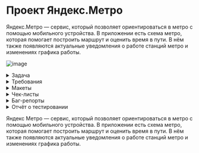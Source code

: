 # Проект Яндекс.Метро

Яндекс.Метро — сервис, который позволяет ориентироваться в метро с помощью
мобильного устройства. В приложении есть схема метро, которая помогает
построить маршрут и оценить время в пути. В нём также появляются актуальные
уведомления о работе станций метро и изменениях графика работы.
 
 ![image]([https://github.com/DenisChervony/web-images/blob/main/Yandex_Metro%201500.png)
 
 
 <details>
   <summary>Задача</summary>
 
 Команда Яндекс Метро сделала рефакторинг мобильного приложения на Android — внесла правки в код.
 Чтобы выпустить новую версию, предварительно нужно: 
 протестировать те части продукта, которых коснулись изменения;
 провести регрессионное тестирование и убедиться, что новую версию можно заливать в стор.
 
 ## Задание 1. Подготовка к функциональному тестированию
 Требования, которые затронул рефакторинг приложения, выделили полужирным шрифтом.
 Теперь нужно написать к ним тесты.  Оформи проверки в виде чек-листа.
 
 ## Задание 2. Подготовка к регрессионному тестированию
 Кроме проверок функциональности, затронутой рефакторингом, нужно провести регрессионное тестирование.
 Для этого напиши чек-лист, который учитывает особенности мобильного приложения: 
 
 По итогам прошлого релиза команда определила, на каком устройстве возникает больше всего багов.
 Поэтому сейчас решили тестировать именно на этой конфигурации: Honor 8, ОС Android 9.0 Pie, 
 разрешение экрана 1080х1920, диагональ 5.5. Важно: тестирование необходимо провести 
 на эмуляторе Android Studio.
 </details>
 
 
 <details>
   <summary>Требования</summary>
 
   # Требования к Яндекс.Метро
 
 ## Описание приложения:
  Яндекс.Метро — сервис, который позволяет ориентироваться в метро с помощью 
 мобильного устройства. В приложении есть схема метро, которая помогает 
 построить маршрут и оценить время в пути. В нём также появляются актуальные 
 уведомления о работе станций метро и изменениях графика работы.
 
 ## Архитектура приложения
  Яндекс Метро — это нативное приложение. Устанавливается на мобильное 
 устройство пользователя.
 
 ## Поддерживаемые окружения
  Поддерживаемые операционные системы: Android 9/10/11/12, iOS 13/14.
  Разрешения экранов: 360x640, 375x812, 1080х1920
 
 ## Интерфейс
  В интерфейсе есть две функциональные области:
  карта метро, область ввода станций метро.
 
 ## Карта
  Карта двумерная. Можно перемещать свайпом. Масштабируется пинчем и спредом.
  В стартовом состоянии:
  - Если геолокация устройства пользователя определяется в городе с метро, то 
    активной отмечена станция «Откуда», ближе к которой находится устройство.
 
  - Если геолокация устройства пользователя определяется в городе без метро, 
    то станция «Откуда» не отмечена.
    Как отмечается активная станция — см. на макетах.
 
 ## Область ввода
    В зависимости от ориентации устройства область ввода станций метро 
    располагается в разных частях интерфейса
 
 
 # Построение маршрута
   Маршрут построится, только если заполнить поля «Откуда» и «Куда». Маршруты 
   на карте интерактивные — пользователь может выбирать тапом станции.
 
   **Пользователь может построить маршрут:**
   - введя название станций в полях «Откуда» и «Куда»;
   - выбрав станции тапом на карте, если включена опция «Выбор станции 
     касанием» в настройках;
   - выбрав ранее построенный маршрут или станцию в истории маршрутов.
 
 ## Поля ввода «Откуда» и «Куда»
  В стартовом состоянии в поле «Откуда»:
 
 - Если геолокация устройства пользователя определяется в городе с метро, то 
   указана станция, ближе к которой находится устройство.
 
 - Если геолокация устройства пользователя определяется в городе без метро, 
   то поле пустое.
 
 Пользователь может поменять местами названия станций в полях с помощью 
 кнопки со стрелочками. Если одно поле пустое, то при нажатии кнопки, название 
 станции перемещается между полями. Подробнее о работе кнопки при 
 заполненных полях и построенном маршруте см. в разделе «Информация о 
 маршруте».
 
 В альбомной ориентации поля отображаются в левом нижнем углу, подробнее см. 
 на макетах.
 
 ## Ограничения полей для построения маршрута
 
 ![image](https://github.com/user-attachments/assets/e367756e-ca10-44c1-9de7-623d7f6fda4b)
 
 ## Выбор станции на карте
   Пользователь может выбрать станцию маршрута на карте:
 - тапом, если включена опция «Выбор станции касанием» в настройках,
 
 - введя название в поле «Откуда» или «Куда»,
   нажав в карточке станции кнопку «Отсюда» или «Сюда»
 
 **Если станция не была выбрана раньше, то при выборе эта станция 
 выделяется, всплывает её карточка. Если станция уже была выбрана 
 раньше, сразу всплывает карточка.**
 
 Как выглядит станция в разных режимах — см. макеты.
 
 
 ## Карточка станции
  В карточке станции доступны кнопки выбора точки маршрута: «Отсюда» и «Сюда».
  У карточки несколько состояний и переходов:
 
 - Если пользователь ещё не выбирал станции для построения маршрута, то при 
   нажатии кнопки карточка закрывается, в поле ввода названия станции 
   добавляется название выбранной станции.
 
 - Если после нажатия кнопки строится маршрут, то карточка станции 
   закрывается.
 
 - Если пользователь нажимает «Отсюда» или «Сюда» на той же станции, что 
   уже была выбрана, но в другой последовательности, то точки А и В и названия 
   станций в полях «Отсюда» и «Куда» меняются местами.
 
  Также в карточке отображается:
  - название станции;
  - номер и название линии метро;
  - время открытия и закрытия станции;
  - блок с Яндекс Картой и кнопкой «Показать выходы»;
  - блок с Яндекс Go;
  - кнопка «Добавить станцию в избранное»;
  - кнопка «Сообщить об ошибке».
  Пользователь может свайпом вверх открыть всю карточку станции.
  Пользователь может закрыть карточку станции свайпом вниз или нажав на кнопку 
  с крестиком.
 
  Расположение элементов см. на макетах.
  В альбомной ориентации карточка отображается в левом углу экрана, подробнее 
  см. на макетах.
 
 ## История о маршруте
    Окно с историей о маршруте раскрывается при нажатии на поля «Откуда» и 
    «Куда». В истории сохраняются как маршруты, так и названия выбранных станций.
 
    ![image](https://github.com/user-attachments/assets/46987a80-2706-477e-b1f0-ad909a419bf3)
 
  Маршрут и выбранные станции сохраняются в истории после того, как 
  пользователь построил маршрут.
 
  Маршрут хранится только один — последний построенный.
 
  Новые станции появляются сверху списка в истории, а станция, которая 
  была первой в списке становится последней.
 
  История должна сохраняться в следующих версиях приложения.
 
  Пользователь может закрыть окно с помощью кнопки «Отменить».
 
 
 ## Логика построения маршрута
    Маршрут можно построить, только если заполнить поля «Откуда» и «Куда». Как на 
    карте отображается построенный маршрут — см. в макетах.
 
    После построения маршрута всплывает окно с информацией о маршруте
    Пользователь может сбросить маршрут тапом на крестик в окне информации о 
    маршруте. При закрытии маршрута в поле «Откуда» сохраняется начальная 
    станция из последнего маршрута. Поле «Куда» и маршрут на схеме сбрасываются, 
    выделение станций пропадает (кроме начальной станции).
 
 
 ## Информация о маршруте
    Окно с информацией о маршруте открывается после того, как пользователь 
    выбрал станции маршрута. В альбомной ориентации окно отображается в левом 
    углу экрана, подробнее см. на макетах.
 
    Пользователь может поменять местами названия станций в полях с помощью 
    кнопки со стрелочками.
 
    По умолчанию в окне отображаются:
    - графические элементы;
    - общее время в пути;
    - временной интервал маршрута: время отправления и прибытия;
    - количество пересадок, если они есть;
    - кнопка «Детали маршрута»;
    - кнопка «Закрыть»;
    - поля «Откуда» и «Куда».
    Подробности см. на макетах.
 
    Если текущее время превышает время окончания маршрута, то временной 
    интервал маршрута обновляется. Например, если изначально время 
    маршрута было указано в интервале с 10:45 до 11:00, но текущее время — 
    уже 11:01, то интервал обновится.
 
    Пользователь может свернуть окно свайпом вниз. Останется только время в пути и 
    названия станций маршрута.
 
    Окно можно закрыть при нажатии на кнопку с крестиком. Маршрут сбросится — 
    см. блок «Логика построения маршрута».
 
    В портретной ориентации окно разворачивается свайпом вверх. Откроется 
    детальная информация о маршруте. Также в детали можно попасть по нажатию
    кнопки «Детали маршрута»
 
    ## Детали маршрута
  В деталях маршрута отображаются:
  - участки маршрута, разделённые сообщениями о пересадке;
  - сообщение об удобных вагонах для посадки;
  - картинка с указанием удобных вагонов;
  - станции отправления и прибытия;
  - пересадочные станции;
  - промежуточные станции;
  - кнопка i;
  - событие на станции;
  - название станции, номер линии и иконка сервиса — для станций, 
    расположенных в начале каждого участка.
 
  Расположение элементов см. на макетах.
 
  При смене ориентации с портретной на ландшафтную детали маршрута 
  отображаются в левой части экрана.
 
  Пользователь может закрыть окно с деталями маршрута либо свайпом вниз, либо 
  нажав кнопку «Закрыть». В этом случае отображается информация о маршруте — 
  см. блок «Информация о маршруте». Построенный маршрут не сбрасывается.
 
 ## Промежуточные станции
   Промежуточные станции — те, которые проходят на пути от станции отправления 
   до станции прибытия.
 
   Отображаются на каждой линии, если на маршруте их больше одной.
   Если на участке больше одной промежуточной станции, отображаются свёрнутым 
   списком.
 ## Кнопка i
   При нажатии открывается карточка станции.
   Кнопка не отображается у промежуточных станций.
 
 ## Событие на станции
 
   Если на станции происходит какое-то событие — станция закрыта, ведутся 
   работы, нет сквозного движения, — информация об этом событии отображается в 
   деталях маршрута и карточке станции.
 
   Информация о том, какой станции какое событие присвоить, настраивается в 
   админке. Требования к админке разрабатываются другой командой.
 
 ## Смена ориентации экрана 
 
   При смене ориентации экрана масштаб построенного маршрута сохраняется 
   в том состоянии, которое выбрал пользователь.
   Построенный маршрут должен вписываться в отведённую область экрана на 
   карте.
 
   Карточки маршрута, станции и настроек сохраняют своё положение при 
   переходе из портретной ориентации в альбомную и обратно: свёрнутые 
   остаются свёрнутыми, открытые — открытыми, среднее положение 
   переходит в среднее.
 
 ## Логика работы лонг-тапа по станции метро
   При нажатии на станцию при помощи лонг-тапа открывается окно карточки 
   станции с кнопками «Отсюда» и «Сюда». При этом схема остаётся в том же 
   положении, которое выбрал пользователь.
 
   При нажатии на станцию и перемещении фокуса на другую станцию окно карточки 
   станции остаётся открытым, в ней отображается информация о той станции, на 
   которую сместился фокус.
 
   Если пользователь отпустил лонг-тап, а фокус был в пустой области карты, 
   то окно карточки станции закроется.
 
 ## Настройки
   В настройках пользователь может выбрать город, язык и тему, а также очистить 
   историю поиска, узнать версию приложения и оставить обратную связь.
 
 ## Город
   В текущей версии команда проработала схемы метро для 36 городов:
  - Волгоград
  - Екатеринбург
  - Казань
  - Москва
  - Нижний Новгород
  - Новосибирск
  - Самара
  - Санкт-Петербург
  - Вена
  - Баку
  - Ереван
  - Минск
  - София
  - Будапешт
  - Афины
  - Тбилиси
  - Милан
  - Рим
  - Алматы
  - Дубай
  - Варшава
  - Лиссабон
  - Бухарест
  - Сан-Франциско
  - Адана
  - Анкара
  - Бурса
  - Измир
  - Стамбул
  - Ташкент
  - Днепр
  - Киев
  - Харьков
  - Хельсинки
  - Прага
  - Стокгольм
 
 
 ## Язык
   В текущей версии пользователь может выбрать один из двух языков: русский или 
   английский.
 
 ## Тема
   Пользователь может выбрать тёмную тему:
   - Если тёмная тема выключена, то отображается светлая.
 
   - Если тёмная тема включена, то пользовательский интерфейс отображается в 
     тёмном цвете.
 
   - Если выставлен режим «Автоматически», то тема меняется автоматически: со 
     светлой на тёмную в 18:00, с тёмной на светлую в 6:00. Время московское.
 
  ## Очистить историю поиска
    Пользователь может очистить историю поиска и маршрутов, нажав кнопку 
    «Очистить историю поиска». Откроется всплывающее окно с подтверждением 
    удаления. При нажатии кнопки «Удалить» история поиска и маршрутов удаляется.
    Подробности см. на макетах.
 
 
 ## О приложении
   Пользователь может посмотреть версию сборки приложения и дополнительную 
   информацию.
 
 ## Обратная связь
   Пользователь может оставить обратную связь. При нажатии на кнопку «Обратная 
   связь» происходит переход в окно службы поддержки с помощью Webview. 
   Подробности см. на макетах.
 
 ## Авиарежим или отсутствие соединения
   При отсутствии интернет-соединения появляется уведомление об ошибке. 
   Подробности см. на макетах.
 </details>
 
 <details>
  <summary>Макеты</summary>
 
  https://www.figma.com/design/RzH5SqcLWrIPnQQW2fmitu/Metro-Dev?node-id=0-1&node-type=canvas&t=jPISq6uajtHlm1b4-0
 
   ![image](https://github.com/user-attachments/assets/72aec9dd-0884-4415-9390-bf7b0503abdc)
 
 </details>
 
 <details>
  <summary>Чек-листы</summary>
  [Ссылка на чек-лист](https://docs.google.com/spreadsheets/d/16HwEAH7wp86k1D9Ss_SeVHPUz6LUVxDAGI_0Z7Gwg3Wl/edit#gid=89946256)
  (https://docs.google.com/spreadsheets/d/16HwEAH7wp86k1D9Ss_SeVHPUz6LUVxDAGI_0Z7Gwg3Wl/edit#gid=89946256)
  </details>
 
  <details>
  <summary>Баг-репорты</summary>
  https://karlen.youtrack.cloud/issues?q=%D1%82%D0%B5%D0%B3:%20%7Bsprint%203%7D
 </details>
 
 <details>
  <summary>Отчёт о тестировании</summary>
  https://docs.google.com/spreadsheets/d/16HwEAH7wp681kDS9s_S6vHPUz6LUVxDAGI_oZ7Gw3WI/edit?gid=104825039#gid=104825039
 
 
 # Отчет о тестировании Яндекс Метро
 
 Тестирование проводилось в следующем тестовом окружении: Android Studio мобильное устройство Honor 8, ОС Android 9.0 Pie, разрешение экрана 1080x1920, диагональ 5.5
 
 Номер тестируемой версии приложения: Версия 3.6  
 Все требования, затронутые изменениями, были покрыты чек-листом:  
 [Ссылка на чек-лист](https://docs.google.com/spreadsheets/d/16HwEAH7wp86k1D9Ss_SeVHPUz6LUVxDAGI_0Z7Gwg3Wl/edit#gid=89946256)
 
 Также начат регрессионный чек-лист:  
 [Ссылка на чек-лист](https://docs.google.com/spreadsheets/d/16HwEAH7wp86k1D9Ss_SeVHPUz6LUVxDAGI_0Z7Gwg3Wl/edit#gid=15404355)
 
 Результаты выполнения тестов можно посмотреть здесь:  
 [Ссылка на результаты](https://docs.google.com/spreadsheets/d/16HwEAH7wp86k1D9Ss_SeVHPUz6LUVxDAGI_0Z7Gwg3Wl/edit#gid=89946256)
 
 Из 68 проверок успешно прошло 54 тестов, не прошло — 14 тестов.
 
 ## Список багов, найденных при тестировании, разбит по приоритетам:
 
 ### 1. Блокирующие: 
 *Не найдено*
 
 ### 2. Критичные:
 - [При смене геолокации поле откуда остается заполненным данными прошлой локации](https://karlen.youtrack.cloud/issue/86M-47)
 
 ### 3. Средний приоритет:
 - [При нажатие на кнопку "Обратная связь" переводит в стороннее приложение](https://karlen.youtrack.cloud/issue/86M-49)
 - [Тема не меняется на темную при автовыборе](https://karlen.youtrack.cloud/issue/86M-48)
 - [При отсутствии интернет-соединения не уведомляет об ошибке](https://karlen.youtrack.cloud/issue/86M-47)
 - [Время окончания маршрута отображается некорректно](https://karlen.youtrack.cloud/issue/86M-43)
 
 ### 4. Низкий приоритет:
 - [Карточки маршрута не сохраняют свое положение при переходе на предыдущую страницу](https://karlen.youtrack.cloud/issue/86M-45)
 - [При смене ориентации с портретной на ландшафтную детали маршрута не обновляются](https://karlen.youtrack.cloud/issue/86M-41)
 - [История выбора маршрута остается пустой после смены геолокации](https://karlen.youtrack.cloud/issue/86M-42)
 - [При смене ориентации экрана не отображается время маршрута](https://karlen.youtrack.cloud/issue/86M-52)
 
 ### 5. Незначительные:
 - [При открытии карточки станции с кнопками "Отсюда" и "Сюда" схема не меняется](https://karlen.youtrack.cloud/issue/86M-51)
 
 ### Примечание:
 С учётом того, что блокирующих багов не найдено, но найден критический дефект который 
 может ввести в заблуждение пользователя незнакомого с городом и несколько серьезных 
 багов которые могу разочаровать пользователя в использовании данного приложения, 
 команда тестирования считает что публикации новой версии приложения в Google Play
 возможно после их исправление.
 
 ## Тестирование производительности заняло 8 часов  
 Тестировалось мобильное устройство в трех зонах (Android Studio работает нестабильно):
 
 Могу порекомендовать убрать из требовании  (При нажатии на станцию при помощи лонг-тапа
 открывается окно карточки станции с кнопками «Отсюда» и «Сюда». При этом схема остаётся 
 в том же положении, которое выбрал пользователь) жирным выделенную часть так как если 
 схема карты не будет менять положение будет не удобно в пользовании так как карточка 
 станции может закрыть выбранную станцию на карте!
 
 </details>
 
 
 
 
Яндекс Метро — сервис, который позволяет ориентироваться в метро с помощью
мобильного устройства. В приложении есть схема метро, которая помогает
построить маршрут и оценить время в пути. В нём также появляются актуальные
уведомления о работе станций метро и изменениях графика работы.
